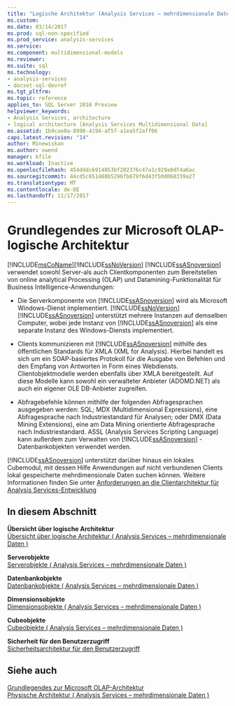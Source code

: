 ```yaml
---
title: "Logische Architektur (Analysis Services – mehrdimensionale Daten) | Microsoft Docs"
ms.custom: 
ms.date: 03/14/2017
ms.prod: sql-non-specified
ms.prod_service: analysis-services
ms.service: 
ms.component: multidimensional-models
ms.reviewer: 
ms.suite: sql
ms.technology:
- analysis-services
- docset-sql-devref
ms.tgt_pltfrm: 
ms.topic: reference
applies_to: SQL Server 2016 Preview
helpviewer_keywords:
- Analysis Services, architecture
- logical architecture [Analysis Services Multidimensional Data]
ms.assetid: 1b9cae0a-8990-4194-af5f-a1ea5f2aff06
caps.latest.revision: "14"
author: Minewiskan
ms.author: owend
manager: kfile
ms.workload: Inactive
ms.openlocfilehash: 454dddc6914853bf202376c47a1c929a0df4a6ac
ms.sourcegitcommit: 44cd5c651488b5296fb679f6d43f50d068339a27
ms.translationtype: MT
ms.contentlocale: de-DE
ms.lasthandoff: 11/17/2017
---
```

# <a name="understanding-microsoft-olap-logical-architecture"></a>Grundlegendes zur Microsoft OLAP-logische Architektur
  [!INCLUDE[msCoName](../../../includes/msconame-md.md)][!INCLUDE[ssNoVersion](../../../includes/ssnoversion-md.md)] [!INCLUDE[ssASnoversion](../../../includes/ssasnoversion-md.md)] verwendet sowohl Server-als auch Clientkomponenten zum Bereitstellen von online analytical Processing (OLAP) und Datamining-Funktionalität für Business Intelligence-Anwendungen:  
  
-   Die Serverkomponente von [!INCLUDE[ssASnoversion](../../../includes/ssasnoversion-md.md)] wird als Microsoft Windows-Dienst implementiert. [!INCLUDE[ssNoVersion](../../../includes/ssnoversion-md.md)][!INCLUDE[ssASnoversion](../../../includes/ssasnoversion-md.md)] unterstützt mehrere Instanzen auf demselben Computer, wobei jede Instanz von [!INCLUDE[ssASnoversion](../../../includes/ssasnoversion-md.md)] als eine separate Instanz des Windows-Diensts implementiert.  
  
-   Clients kommunizieren mit [!INCLUDE[ssASnoversion](../../../includes/ssasnoversion-md.md)] mithilfe des öffentlichen Standards für XMLA (XML for Analysis). Hierbei handelt es sich um ein SOAP-basiertes Protokoll für die Ausgabe von Befehlen und den Empfang von Antworten in Form eines Webdiensts. Clientobjektmodelle werden ebenfalls über XMLA bereitgestellt. Auf diese Modelle kann sowohl ein verwalteter Anbieter (ADOMD.NET) als auch ein eigener OLE DB-Anbieter zugreifen.  
  
-   Abfragebefehle können mithilfe der folgenden Abfragesprachen ausgegeben werden: SQL; MDX (Multidimensional Expressions), eine Abfragesprache nach Industriestandard für Analysen; oder DMX (Data Mining Extensions), eine am Data Mining orientierte Abfragesprache nach Industriestandard. ASSL (Analysis Services Scripting Language) kann außerdem zum Verwalten von [!INCLUDE[ssASnoversion](../../../includes/ssasnoversion-md.md)] -Datenbankobjekten verwendet werden.  
  
 [!INCLUDE[ssASnoversion](../../../includes/ssasnoversion-md.md)] unterstützt darüber hinaus ein lokales Cubemodul, mit dessen Hilfe Anwendungen auf nicht verbundenen Clients lokal gespeicherte mehrdimensionale Daten suchen können. Weitere Informationen finden Sie unter [Anforderungen an die Clientarchitektur für Analysis Services-Entwicklung](../../../analysis-services/multidimensional-models/olap-physical/client-architecture-requirements-for-analysis-services-development.md)  
  
## <a name="in-this-section"></a>In diesem Abschnitt  
 **Übersicht über logische Architektur**  
 [Übersicht über logische Architektur &#40; Analysis Services – mehrdimensionale Daten &#41;](../../../analysis-services/multidimensional-models/olap-logical/logical-architecture-overview-analysis-services-multidimensional-data.md)  
  
 **Serverobjekte**  
 [Serverobjekte &#40; Analysis Services – mehrdimensionale Daten &#41;](../../../analysis-services/multidimensional-models/olap-logical/server-objects-analysis-services-multidimensional-data.md)  
  
 **Datenbankobjekte**  
 [Datenbankobjekte &#40; Analysis Services – mehrdimensionale Daten &#41;](../../../analysis-services/multidimensional-models/olap-logical/database-objects-analysis-services-multidimensional-data.md)  
  
 **Dimensionsobjekte**  
 [Dimensionsobjekte &#40; Analysis Services – mehrdimensionale Daten &#41;](../../../analysis-services/multidimensional-models-olap-logical-dimension-objects/dimension-objects-analysis-services-multidimensional-data.md)  
  
 **Cubeobjekte**  
 [Cubeobjekte &#40; Analysis Services – mehrdimensionale Daten &#41;](../../../analysis-services/multidimensional-models-olap-logical-cube-objects/cube-objects-analysis-services-multidimensional-data.md)  
  
 **Sicherheit für den Benutzerzugriff**  
 [Sicherheitsarchitektur für den Benutzerzugriff](http://msdn.microsoft.com/library/71b44e10-2bd0-44f7-8de9-7c8f5b7ac082)  
  
## <a name="see-also"></a>Siehe auch  
 [Grundlegendes zur Microsoft OLAP-Architektur](../../../analysis-services/multidimensional-models/olap-physical/understanding-microsoft-olap-architecture.md)   
 [Physische Architektur &#40; Analysis Services – mehrdimensionale Daten &#41;](../../../analysis-services/multidimensional-models/olap-physical/understanding-microsoft-olap-physical-architecture.md)  
  
  
